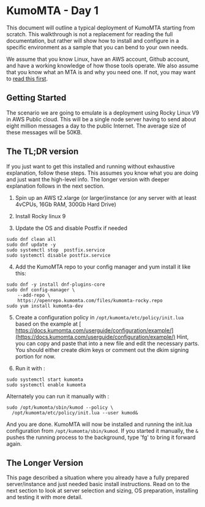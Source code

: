 # KumoMTA - Day 1

This document will outline a typical deployment of KumoMTA starting from scratch. This walkthrough is not a replacement for reading the full documentation, but rather will show how to install and configure in a specific environment as a sample that you can bend to your own needs.

We assume that you know Linux, have an AWS account, Github account, and have a working knowledge of how those tools operate. We also assume that you know what an MTA is and why you need one.  If not, you may want to [read this first](https://en.wikipedia.org/wiki/Message_transfer_agent).

## Getting Started
The scenario we are going to emulate is a deployment using Rocky Linux V9 in AWS Public cloud. This will be a single node server having to send about eight million messages a day to the public Internet. The average size of these messages will be 50KB.

## The TL;DR version
If you just want to get this installed and running without exhaustive explanation, follow these steps. This assumes you know what you are doing and just want the high-level info.  The longer version with deeper explanation follows in the next section.

1) Spin up an AWS t2.xlarge (or larger)instance (or any server with at least 4vCPUs, 16Gb RAM, 300Gb Hard Drive)

2) Install Rocky linux 9

3) Update the OS and disable Postfix if needed

```console
sudo dnf clean all
sudo dnf update -y
sudo systemctl stop  postfix.service
sudo systemctl disable postfix.service
```

4) Add the KumoMTA repo to your config manager and yum install it like this:

```console
sudo dnf -y install dnf-plugins-core
sudo dnf config-manager \
    --add-repo \
    https://openrepo.kumomta.com/files/kumomta-rocky.repo
sudo yum install kumomta-dev
```

5) Create a configuration policy in ```/opt/kumomta/etc/policy/init.lua``` based on the example at [ https://docs.kumomta.com/userguide/configuration/example/](https://docs.kumomta.com/userguide/configuration/example/)
Hint, you can copy and paste that into a new file and edit the necessary parts.
You should either create dkim keys or comment out the dkim signing portion for now.

6) Run it with : 
```
sudo systemctl start kumomta
sudo systemctl enable kumomta
```

Alternately you can run it manually with :
```console
sudo /opt/kumomta/sbin/kumod --policy \
  /opt/kumomta/etc/policy/init.lua --user kumod&
```

And you are done.  KumoMTA will now be installed and running the init.lua configuration from ```/opt/kumomta/sbin/kumod```.  If you started it manually, the `&` pushes the running process to the background, type 'fg' to bring it forward again.

## The Longer Version
This page described a situation where you already have a fully prepared server/instance and just needed basic install instructions.  Read on to the next section to look at server selection and sizing, OS preparation, installing and testing it with more detail.



